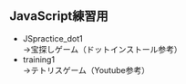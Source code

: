 ## JavaScript練習用

* JSpractice_dot1 <br>
→宝探しゲーム（ドットインストール参考）<br>
* training1<br>
→テトリスゲーム（Youtube参考）